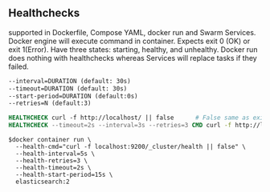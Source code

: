 ## Healthchecks

supported in Dockerfile, Compose YAML, docker run and Swarm Services. Docker engine will execute command in container. Expects exit 0 (OK) or exit 1(Error). Have three states: starting, healthy, and unhealthy. Docker run does nothing with healthchecks whereas Services will replace tasks if they failed.

```dockerfile
--interval=DURATION (default: 30s)
--timeout=DURATION (default: 30s)
--start-period=DURATION (default:0s)
--retries=N (default:3)

HEALTHCHECK curl -f http://localhost/ || false      # False same as exit 1
HEALTHCHECK --timeout=2s --interval=3s --retries=3 CMD curl -f http://localhost/ || exit 1
```

```
$docker container run \
  --health-cmd="curl -f localhost:9200/_cluster/health || false" \
  --health-interval=5s \
  --health-retries=3 \
  --health-timeout=2s \
  --health-start-period=15s \
  elasticsearch:2
```
